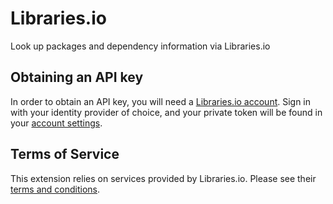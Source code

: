 # Libraries.io

Look up packages and dependency information via Libraries.io

## Obtaining an API key

In order to obtain an API key, you will need a [Libraries.io account](https://libraries.io/login). Sign in with your identity provider of choice, and your private token will be found in your [account settings](https://libraries.io/account).

## Terms of Service

This extension relies on services provided by Libraries.io. Please see their [terms and conditions](https://libraries.io/terms).
